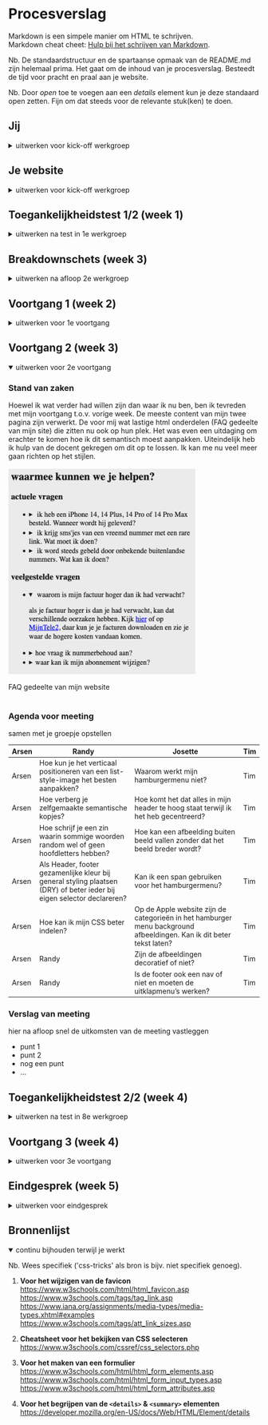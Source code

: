 # Procesverslag

Markdown is een simpele manier om HTML te schrijven.  
Markdown cheat cheet: [Hulp bij het schrijven van Markdown](https://github.com/adam-p/markdown-here/wiki/Markdown-Cheatsheet).

Nb. De standaardstructuur en de spartaanse opmaak van de README.md zijn helemaal prima. Het gaat om de inhoud van je procesverslag. Besteedt de tijd voor pracht en praal aan je website.

Nb. Door _open_ toe te voegen aan een _details_ element kun je deze standaard open zetten. Fijn om dat steeds voor de relevante stuk(ken) te doen.

## Jij

<details>
  <summary>uitwerken voor kick-off werkgroep</summary>

### Auteur:

Randy Dalgliesh

#### Je startniveau:

Rood

#### Je focus:

Responsive

</details>

## Je website

<details>
  <summary>uitwerken voor kick-off werkgroep</summary>

### Je opdracht:

Website van telecom provider Tele2:

- https://www.tele2.nl/
- https://www.tele2.nl/klantenservice

  <!-- link naar de website die je gaat namaken óf de naam/omschrijving van je eigen ontwerp -->

#### Screenshot(s) van de eerste & tweede pagina (small screen):

  <!-- <img src="readme-images/dummy-plaatje.jpg" width="375px" alt="omschrijving van de pagina"> -->
  <!-- <img src="https://github.com/randy554/FED22-23/blob/main/images/tele2_home.png" width="375px" alt="homepagina tele2">  -->
  <!-- <img src="https://github.com/randy554/FED22-23/blob/main/images/tele2_klantenservice.png" width="375px" alt="klantenservice pagina tele2">  -->

| Home pagina                                                                                  | Klantenservicepagina                                                                         |
| :------------------------------------------------------------------------------------------- | :------------------------------------------------------------------------------------------- |
| [![resized-1.jpg](https://i.postimg.cc/Df15vd3h/resized-1.jpg)](https://postimg.cc/hhPVMmGZ) | [![resized-2.jpg](https://i.postimg.cc/QCqyHcPf/resized-2.jpg)](https://postimg.cc/1VfHdVyF) |

</details>

## Toegankelijkheidstest 1/2 (week 1)

<details>
  <summary>uitwerken na test in 1e werkgroep</summary>
  
  [![Whats-App-Image-2022-11-22-at-17-13-33.jpg](https://i.postimg.cc/WzNs9pQW/Whats-App-Image-2022-11-22-at-17-13-33.jpg)](https://postimg.cc/MMLkHwZV)
  
  [![Whats-App-Image-2022-11-22-at-17-13-33-2.jpg](https://i.postimg.cc/Wz5TxLV2/Whats-App-Image-2022-11-22-at-17-13-33-2.jpg)](https://postimg.cc/FkkMJ61q)

### Bevindingen

Lijst met je bevindingen die in de test naar voren kwamen:

#### Screenreader

Hier korte omschrijving (met indien nodig afbeeldingen)

Om nuttig gebruik te kunnen maken van de screenreader op macOS, wordt er eigenlijk best wel veel gevraagd om begrijpen. Zo stond hij standaard bij mij ingesteld om alleen links te lezen op pagina’s en dacht ik tot ik hulp kreeg dat de andere teksten op mijn site niet toegankelijk waren. Ook was mijn voice assistent een snel Engels sprekende man, dit was niet bepaald handig voor mijn site (voornamelijk NL content). Ik heb hiervoor een NL assistent Alex voor gedownload.

#### Cheatsheet

- Screenreader in- of uitschakelen op macOS: cmd + F5
- Instellingen: System Preferences → Accessibility → VoiceOver
- Keyboard help: ctrl + opt + k
- Voice veranderen: cmd + shift + k + arrow up/down
- VoiceOver rotor: ctrl + alt+ cmd + left/right arrow

 <br>
 [![voice-Rotor.png](https://i.postimg.cc/d1mqmZSZ/voice-Rotor.png)](https://postimg.cc/47ykXyGX)
 
 VoiceOver rotor
 
 De content op de Tele2 site is vrij toegankelijk. Afbeeldingen worden goed omschreven en lijsten worden netjes afgegaan. Alles leek goed te zijn tot het Stein en ik opviel dat de kopjes op de site werden overgeslagen. We namen een kijkje met de VoiceOver rotor en zagen dat inderdaad de optie headings niet beschikbaar was voor de site. Dit is ook het stukje toegankelijkheid wat ik wil verbeteren in mijn versie van de site.

#### Muis en Toetsenbord

[![image.png](https://i.postimg.cc/g2nHsDMC/image.png)](https://postimg.cc/MnJBKyJ5)

De site is goed navigeerbaar via de tab er wordt geen content overgeslagen.
Opvallend is wel bij het tabben in de main nav een verborgen menu wordt getoond. Ik zou als toevoeging dit ook voor het zoekveld kunnen implementeren.

#### Motoriek (shocks, elastiekjes)

Hier korte omschrijving (met indien nodig afbeeldingen)

Met het parkinson simulatie apparaat is het menu moeilijk te navigeren laat staan het submenu. Ik denk dat dit niet zo zeer aan de site ligt maar meer aan de beperking. Buttons op de site zijn wel redelijk groot waardoor het iets minder moeite kost om deze te klikken. De grote geldt ook voor andere prominente elementen op de pagina.

Met de ballonen test was het, Navigatie is wel te doen maar, de lopende tekst is moeilijk te lezen.

#### Visueel (brillen, contrast, kleurenblind, dark/light).

#### Brillen

Met de brillen was vrij lastig. Met sommige brillen kon je maar een gedeelte van de site zien en moest je met je hoofd draaien om het resterende gedeelte te zien. Met andere brillen werd het zicht zo wazig waardoor je de lopende tekst niet meer kon lezen.

#### Kleur

Hover kleuren zijn vaak lastig te zien op buttons.

[![image.png](https://i.postimg.cc/g2nHsDMC/image.png)](https://postimg.cc/MnJBKyJ5)

Monochromosy

[![image.png](https://i.postimg.cc/QxPT8rbz/image.png)](https://postimg.cc/BXT6pkR5)

Contrast is soms moeilijk te zien bij hover state. Bij sommige knoppen vult de knop op en dit is voor mensen die kleurenblind zijn wel goed te zien

[![image.png](https://i.postimg.cc/nhFhfS8W/image.png)](https://postimg.cc/jL1bzXS6)

Op de site (https://www.spoorwegmuseum.nl/) van Stein wordt zijn de hover kleuren ook best subtiel maar maken ze handig gebruik van een animatie waardoor iemand die kleurenblind toch goed de state kan herkennen.

</details>

## Breakdownschets (week 3)

<details>
  <summary>uitwerken na afloop 2e werkgroep</summary>

### de hele pagina:

| Home pagina                                                                   | Klantenservicepagina                                                                              |
| :---------------------------------------------------------------------------- | :------------------------------------------------------------------------------------------------ |
| <img src="readme-images/Homepagina.png" width="375px" alt="tele2 homepagina"> | <img src="readme-images/Klantenservicepagina.png" width="375px" alt="tele2 Klantenservicepagina"> |

### dynamisch deel (bijv menu):

**Menu**

  <img src="readme-images/Menu.png" width="375px" alt="breakdown van een dynamisch deel">

  <!--
### wellicht nog een dynamisch deel (bijv filter):

  <img src="readme-images/dummy-plaatje.jpg" width="375px" alt="breakdown van nog een dynamisch deel">

-->

</details>

## Voortgang 1 (week 2)

<details>
  <summary>uitwerken voor 1e voortgang</summary>

### Stand van zaken

De oefenopdrachten helpen enorm. Via codepen kan ik snel en veilig experimenteren en een concept begrijpen. Vooral flexbox begin ik beter door te krijgen. Wat ik op dit moment vrij lastig vindt is een breakdown maken van mijn site. Ik blijf het lastig vinden welke elementen juist zijn om een bepaalde structuur op te zetten.

### Agenda voor meeting

samen met je groepje opstellen

| Arsen                                                                                                              | Randy                                     | Josette                                                           | Tim                                                                 |
| ------------------------------------------------------------------------------------------------------------------ | ----------------------------------------- | ----------------------------------------------------------------- | ------------------------------------------------------------------- |
| Semantiek → klopt het dat bepaalde elementen onder secties vallen → zie schetsen.                                  | Hoe pak je het maken van een submenu aan? | Kloppen mijn breakdown schetsen?                                  | Mag je bij onderstreepte woord een `<u>` element gebruiken?         |
| In welke mate en op watvoor manier is het van belang dat wij rekening houden met toegankelijkheid voor gebruikers? | Wanneer is iets een section?              | De website veranderd af en toe, welke versie moet ik dan namaken? | Mag je bij schuingedrukt woord een `<em>`, `<i>` element gebruiken? |

### Verslag van meeting

- Tekst in de `<title>` Consistent houden of eerst de pagina titel en dan de naam of andersom maar dit wel overal hetzelfde.

**Navigatie**

- Elementen die buiten het hamburgermenu blijven staan, maar wel bij de navigatie horen, krijgen hun eigen navigatie. Zo kan je het ene menu verbergen onder een button en de ander niet.

**Titels**

- H1 kan op de startpagina ook een logo zijn of verborgen omdat er gewoon geen h1 is. Op de andere pagina’s is meestal wel een duidelijke h1.
- H1 is belangrijk voor google resultaten.
- H2 moet altijd voor de h3 etc. In de CSS kan de volgorde worden aangepast.

**Img**

- Als img als decoratie wordt gebruikt moet de alt worden leeg gelaten of de afbeelding moet via css worden ingevoegd.

**Links/buttons**

- Links gaan naar andere pagina.
- Buttons blijven op dezelfde pagina, voeren een actie uit. Bijv. hamburger menu in- en uitvouwen is een button.
- Veel website laten links zien als buttons.
- Onderscheid is belangrijk voor screenreaders. Zo kan je deze alle linkjes of alle formulieren laten afgaan, maar dan moet wel duidelijk zijn wat wat is.

**Talen**

- Engelse woorden (of van andere talen) op een Nederlandse site, kun je voorzien van een span en een lang attribute.

</details>

## Voortgang 2 (week 3)

<details open>
  <summary>uitwerken voor 2e voortgang</summary>

### Stand van zaken

Hoewel ik wat verder had willen zijn dan waar ik nu ben, ben ik tevreden met mijn voortgang t.o.v. vorige week. De meeste content van mijn twee pagina zijn verwerkt. De voor mij wat lastige html onderdelen (FAQ gedeelte van mijn site) die zitten nu ook op hun plek. Het was even een uitdaging om erachter te komen hoe ik dit semantisch moest aanpakken. Uiteindelijk heb ik hulp van de docent gekregen om dit op te lossen. Ik kan me nu veel meer gaan richten op het stijlen.
<br/><br/>
<img src="readme-images/faq.png" width="375px" alt="omschrijving van de pagina">

<caption>FAQ gedeelte van mijn website</caption>
<br/><br/>

### Agenda voor meeting

samen met je groepje opstellen

| Arsen | Randy                                                                                                                  | Josette                                                                                                              | Tim |
| ----- | ---------------------------------------------------------------------------------------------------------------------- | -------------------------------------------------------------------------------------------------------------------- | --- |
| Arsen | Hoe kun je het verticaal positioneren van een list-style-image het besten aanpakken?                                   | Waarom werkt mijn hamburgermenu niet?                                                                                | Tim |
| Arsen | Hoe verberg je zelfgemaakte semantische kopjes?                                                                        | Hoe komt het dat alles in mijn header te hoog staat terwijl ik het heb gecentreerd?                                  | Tim |
| Arsen | Hoe schrijf je een zin waarin sommige woorden random wel of geen hoofdletters hebben?                                  | Hoe kan een afbeelding buiten beeld vallen zonder dat het beeld breder wordt?                                        | Tim |
| Arsen | Als Header, footer gezamenlijke kleur bij general styling plaatsen (DRY) of beter ieder bij eigen selector declareren? | Kan ik een span gebruiken voor het hamburgermenu?                                                                    | Tim |
| Arsen | Hoe kan ik mijn CSS beter indelen?                                                                                     | Op de Apple website zijn de categorieën in het hamburger menu background afbeeldingen. Kan ik dit beter tekst laten? | Tim |
| Arsen | Randy                                                                                                                  | Zijn de afbeeldingen decoratief of niet?                                                                             | Tim |
| Arsen | Randy                                                                                                                  | Is de footer ook een nav of niet en moeten de uitklapmenu’s werken?                                                  | Tim |

### Verslag van meeting

hier na afloop snel de uitkomsten van de meeting vastleggen

- punt 1
- punt 2
- nog een punt
- ...

</details>

## Toegankelijkheidstest 2/2 (week 4)

<details>
  <summary>uitwerken na test in 8e werkgroep</summary>

### Bevindingen

Lijst met je bevindingen die in de test naar voren kwamen (geef ook aan wat er verbeterd is):

<figure>
<img src="readme-images/melvin_test.jpeg" alt="Melvin voor een laptop aan het testen" />

<figcaption><a href="https://github.com/Melvszz">@Melvin</a> aan het testen</figcaption>
</figure>

#### Screenreader

De test met de screenreader is goed verlopen. De headers die niet op de officiële
Tele2 pagina worden gelezen worden op mijn pagina wel voorgelezen. Dit geldt ook voor andere content
Zoals links en lijsten.

Het hamburger menu zorgt er wel voor dat het lang duurt voordat je naar de content op de pagina zelf kunt. Hier zou eventueel
een optie toegevoegd kunnen worden om deze over te slaan.

#### Muis en Toetsenbord

De elementen op de pagina zijn goed bereikbaar via het toetsenbord. Ik had tijdelijk een groene kleur voor active gebruikt, deze zijn niet
altijd goed zichtbaar, zoals bij elementen van soortgelijke kleur. Ik moet dit dus niet vergeten te vervangen met een passende kleur voor de verschillende states

<br>

<img src="readme-images/menu_active_state.png" alt="Screenshot van Tele2 menu in een active state" />

<br>

#### Visueel (contrast & kleurenblind).

Deze test is hebben wij door middel van de colorblindly extention uitgevoerd. Het contrast van de site is hebben wij als goed ervaren. Hetzelfde geldt ook voor de kleurenblind test. De Monochromacy / Achromatopsia level had het meest impact wat vermindering van kleur betreft, maar essentiële elementen zoals de buttons waren nog steeds vrij duidelijk te onderscheiden.<br>

<figure>
<img src="readme-images/kleuren_test.jpeg" alt="Screenshot Tele2 website door middel van kleurenblind test" />

<figcaption>Kleurenblind test</figcaption>
</figure>

</details>

## Voortgang 3 (week 4)

<details>
  <summary>uitwerken voor 3e voortgang</summary>

### Stand van zaken

hier dit ging goed & dit was lastig (neem ook screenshots op van delen van je website en code)

### Agenda voor meeting

samen met je groepje opstellen

| student 1      | student 2          | student 3    | student 4        |
| -------------- | ------------------ | ------------ | ---------------- |
| dit bespreken  | en dit             | en ik dit    | en dan ik dat    |
| en dat ook nog | dit als er tijd is | nog een punt | dit wil ik zeker |
| ...            | ...                | ...          | ...              |

### Verslag van meeting

hier na afloop snel de uitkomsten van de meeting vastleggen

- punt 1
- punt 2
- nog een punt
- ...

</details>

## Eindgesprek (week 5)

<details>
  <summary>uitwerken voor eindgesprek</summary>

### Je uitkomst - karakteristiek screenshots:

  <img src="readme-images/dummy-plaatje.jpg" width="375px" alt="uitomst opdracht 1">

### Dit ging goed/Heb ik geleerd:

Korte omschrijving met plaatjes

  <img src="readme-images/dummy-plaatje.jpg" width="375px" alt="top">

### Dit was lastig/Is niet gelukt:

Korte omschrijving met plaatjes

  <img src="readme-images/dummy-plaatje.jpg" width="375px" alt="bummer">
</details>

## Bronnenlijst

<details open>
  <summary>continu bijhouden terwijl je werkt</summary>

Nb. Wees specifiek ('css-tricks' als bron is bijv. niet specifiek genoeg).

1. **Voor het wijzigen van de favicon** <br>
   https://www.w3schools.com/html/html_favicon.asp
   https://www.w3schools.com/tags/tag_link.asp
   https://www.iana.org/assignments/media-types/media-types.xhtml#examples
   https://www.w3schools.com/tags/att_link_sizes.asp

2. **Cheatsheet voor het bekijken van CSS selecteren** <br>
   https://www.w3schools.com/cssref/css_selectors.php

3. **Voor het maken van een formulier** <br>
   https://www.w3schools.com/html/html_form_elements.asp
   https://www.w3schools.com/html/html_form_input_types.asp
   https://www.w3schools.com/html/html_form_attributes.asp

4. **Voor het begrijpen van de `<details>` & `<summary>` elementen** <br>
   https://developer.mozilla.org/en-US/docs/Web/HTML/Element/details

</details>
